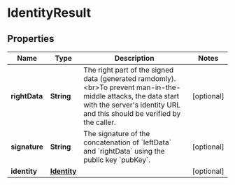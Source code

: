 
# IdentityResult

## Properties
Name | Type | Description | Notes
------------ | ------------- | ------------- | -------------
**rightData** | **String** | The right part of the signed data (generated ramdomly). &lt;br&gt;To prevent man-in-the-middle attacks, the data start with the server&#39;s identity URL and this should be verified by the caller.  |  [optional]
**signature** | **String** | The signature of the concatenation of &#x60;leftData&#x60; and &#x60;rightData&#x60; using the public key &#x60;pubKey&#x60;. |  [optional]
**identity** | [**Identity**](Identity.md) |  |  [optional]



